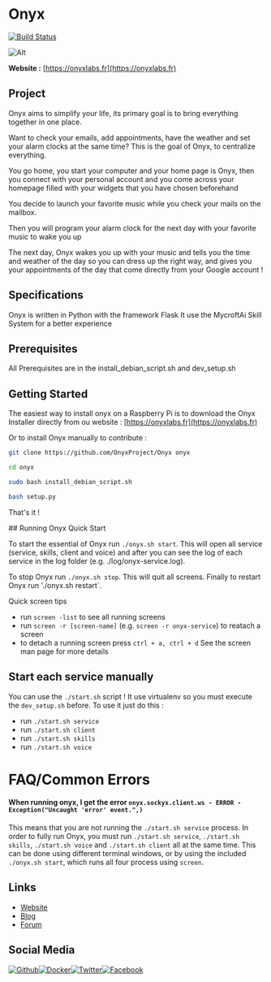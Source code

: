 # Onyx

[![Build Status](https://travis-ci.org/OnyxProject/Onyx.svg?branch=master)](https://travis-ci.org/OnyxProject/Onyx)

![Alt](http://nsa38.casimages.com/img/2017/06/08/17060809355462415.png)

**Website :** [https://onyxlabs.fr](https://onyxlabs.fr)

## Project

Onyx aims to simplify your life, its primary goal is to bring everything together in one place.

Want to check your emails, add appointments, have the weather and set your alarm clocks at the same time? This is the goal of Onyx, to centralize everything.

You go home, you start your computer and your home page is Onyx, then you connect with your personal account and you come across your homepage filled with your widgets that you have chosen beforehand

You decide to launch your favorite music while you check your mails on the mailbox.

Then you will program your alarm clock for the next day with your favorite music to wake you up

The next day, Onyx wakes you up with your music and tells you the time and weather of the day so you can dress up the right way, and gives you your appointments of the day that come directly from your Google account !

## Specifications

Onyx is written in Python with the framework Flask
It use the MycroftAi Skill System for a better experience

## Prerequisites

All Prerequisites are in the install_debian_script.sh and dev_setup.sh


## Getting Started

The easiest way to install onyx on a Raspberry Pi is to download the Onyx Installer directly from ou website : [https://onyxlabs.fr](https://onyxlabs.fr)

Or to install Onyx manually to contribute :

```bash
git clone https://github.com/OnyxProject/Onyx onyx
```

```bash
cd onyx
```

```bash
sudo bash install_debian_script.sh
```

```bash
bash setup.py
```

That's it !

## Running Onyx Quick Start

To start the essential of Onyx run `./onyx.sh start`. This will open all service (service, skills, client and voice) and after you can see the log of each service in the log folder (e.g. ./log/onyx-service.log).

To stop Onyx run `./onyx.sh stop`. This will quit all screens.
Finally to restart Onyx run './onyx.sh restart`.

Quick screen tips
- run `screen -list` to see all running screens
- run `screen -r [screen-name]` (e.g. `screen -r onyx-service`) to reatach a screen
- to detach a running screen press `ctrl + a, ctrl + d`
See the screen man page for more details

## Start each service manually

You can use the `./start.sh` script !
It use virtualenv so you must execute the `dev_setup.sh` before.
To use it just do this :

- run `./start.sh service`
- run `./start.sh client`
- run `./start.sh skills`
- run `./start.sh voice`

# FAQ/Common Errors

#### When running onyx, I get the error `onyx.sockyx.client.ws - ERROR - Exception("Uncaught 'error' event.",)`

This means that you are not running the `./start.sh service` process. In order to fully run Onyx, you must run `./start.sh service`, `./start.sh skills`, `./start.sh voice` and `./start.sh client` all at the same time. This can be done using different terminal windows, or by using the included `./onyx.sh start`, which runs all four process using `screen`.

## Links

- [Website](http://onyxlabs.fr)
- [Blog](http://onyxlabs.fr/blog)
- [Forum](http://community.onyxlabs.fr)

## Social Media

[![Github](https://github.frapsoft.com/social/github.png)](https://github.com/OnyxProject/Onyx)[![Docker](https://github.frapsoft.com/social/docker.png)](https://hub.docker.com/r/onyxproject/onyx/)[![Twitter](https://github.frapsoft.com/social/twitter.png)](https://twitter.com/LabsOnyx)[![Facebook](https://github.frapsoft.com/social/facebook.png)](https://www.facebook.com/LabsOnyx/)
